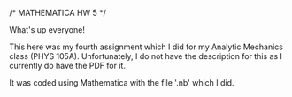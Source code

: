 /* MATHEMATICA HW 5 */

What's up everyone!

This here was my fourth assignment which I did for my Analytic Mechanics class (PHYS 105A). Unfortunately, I do not have the description for this as I currently do have the PDF for it.

It was coded using Mathematica with the file '.nb' which I did.
